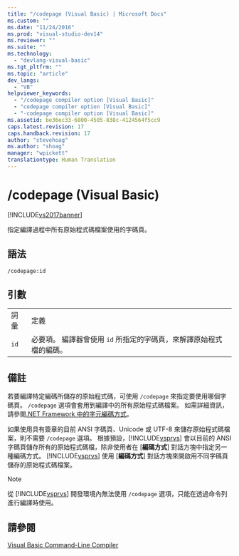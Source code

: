 ```yaml
---
title: "/codepage (Visual Basic) | Microsoft Docs"
ms.custom: ""
ms.date: "11/24/2016"
ms.prod: "visual-studio-dev14"
ms.reviewer: ""
ms.suite: ""
ms.technology: 
  - "devlang-visual-basic"
ms.tgt_pltfrm: ""
ms.topic: "article"
dev_langs: 
  - "VB"
helpviewer_keywords: 
  - "/codepage compiler option [Visual Basic]"
  - "codepage compiler option [Visual Basic]"
  - "-codepage compiler option [Visual Basic]"
ms.assetid: be36ec33-6800-4505-838c-4124564f5cc9
caps.latest.revision: 17
caps.handback.revision: 17
author: "stevehoag"
ms.author: "shoag"
manager: "wpickett"
translationtype: Human Translation
---
```

# /codepage (Visual Basic)
[!INCLUDE[vs2017banner](../../../csharp/includes/vs2017banner.md)]

指定編譯過程中所有原始程式碼檔案使用的字碼頁。  
  
## 語法  
  
```  
/codepage:id  
```  
  
## 引數  
  
|||  
|-|-|  
|詞彙|定義|  
|`id`|必要項。  編譯器會使用 `id` 所指定的字碼頁，來解譯原始程式檔的編碼。|  
  
## 備註  
 若要編譯特定編碼所儲存的原始程式碼，可使用 `/codepage` 來指定要使用哪個字碼頁。  `/codepage` 選項會套用到編譯中的所有原始程式碼檔案。  如需詳細資訊，請參閱[.NET Framework 中的字元編碼方式](../Topic/Character%20Encoding%20in%20the%20.NET%20Framework.md)。  
  
 如果使用具有簽章的目前 ANSI 字碼頁、Unicode 或 UTF\-8 來儲存原始程式碼檔案，則不需要 `/codepage` 選項。  根據預設，[!INCLUDE[vsprvs](../../../csharp/includes/vsprvs_md.md)] 會以目前的 ANSI 字碼頁儲存所有的原始程式碼檔，除非使用者在 \[**編碼方式**\] 對話方塊中指定另一種編碼方式。  [!INCLUDE[vsprvs](../../../csharp/includes/vsprvs_md.md)] 使用 \[**編碼方式**\] 對話方塊來開啟用不同字碼頁儲存的原始程式碼檔案。  
  
> [!NOTE]
>  從 [!INCLUDE[vsprvs](../../../csharp/includes/vsprvs_md.md)] 開發環境內無法使用 `/codepage` 選項，只能在透過命令列進行編譯時使用。  
  
## 請參閱  
 [Visual Basic Command\-Line Compiler](../../../visual-basic/reference/command-line-compiler/index.md)